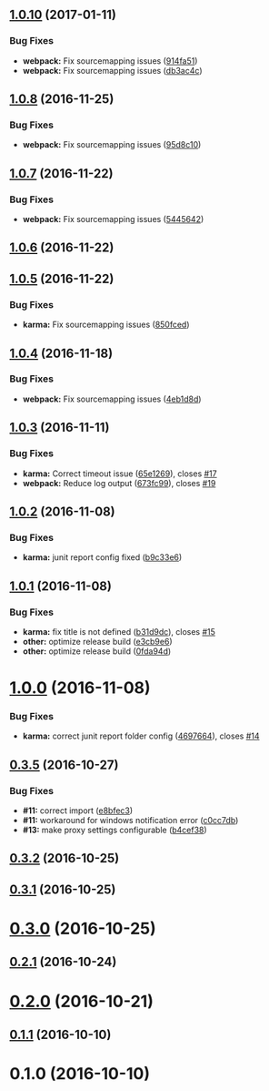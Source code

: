 <a name="1.0.10"></a>
## [1.0.10](https://github.com/holisticon/angular-common/compare/v1.0.8...v1.0.10) (2017-01-11)


### Bug Fixes

* **webpack:** Fix sourcemapping issues ([914fa51](https://github.com/holisticon/angular-common/commit/914fa51))
* **webpack:** Fix sourcemapping issues ([db3ac4c](https://github.com/holisticon/angular-common/commit/db3ac4c))



<a name="1.0.8"></a>
## [1.0.8](https://github.com/holisticon/angular-common/compare/v1.0.7...v1.0.8) (2016-11-25)


### Bug Fixes

* **webpack:** Fix sourcemapping issues ([95d8c10](https://github.com/holisticon/angular-common/commit/95d8c10))



<a name="1.0.7"></a>
## [1.0.7](https://github.com/holisticon/angular-common/compare/v1.0.6...v1.0.7) (2016-11-22)


### Bug Fixes

* **webpack:** Fix sourcemapping issues ([5445642](https://github.com/holisticon/angular-common/commit/5445642))



<a name="1.0.6"></a>
## [1.0.6](https://github.com/holisticon/angular-common/compare/v1.0.5...v1.0.6) (2016-11-22)



<a name="1.0.5"></a>
## [1.0.5](https://github.com/holisticon/angular-common/compare/v1.0.4...v1.0.5) (2016-11-22)


### Bug Fixes

* **karma:** Fix sourcemapping issues ([850fced](https://github.com/holisticon/angular-common/commit/850fced))



<a name="1.0.4"></a>
## [1.0.4](https://github.com/holisticon/angular-common/compare/v1.0.3...v1.0.4) (2016-11-18)


### Bug Fixes

* **webpack:** Fix sourcemapping issues ([4eb1d8d](https://github.com/holisticon/angular-common/commit/4eb1d8d))



<a name="1.0.3"></a>
## [1.0.3](https://github.com/holisticon/angular-common/compare/v1.0.2...v1.0.3) (2016-11-11)


### Bug Fixes

* **karma:** Correct timeout issue ([65e1269](https://github.com/holisticon/angular-common/commit/65e1269)), closes [#17](https://github.com/holisticon/angular-common/issues/17)
* **webpack:** Reduce log output ([673fc99](https://github.com/holisticon/angular-common/commit/673fc99)), closes [#19](https://github.com/holisticon/angular-common/issues/19)



<a name="1.0.2"></a>
## [1.0.2](https://github.com/holisticon/angular-common/compare/v1.0.1...v1.0.2) (2016-11-08)


### Bug Fixes

* **karma:** junit report config fixed ([b9c33e6](https://github.com/holisticon/angular-common/commit/b9c33e6))



<a name="1.0.1"></a>
## [1.0.1](https://github.com/holisticon/angular-common/compare/v1.0.0...v1.0.1) (2016-11-08)


### Bug Fixes

* **karma:** fix title is not defined ([b31d9dc](https://github.com/holisticon/angular-common/commit/b31d9dc)), closes [#15](https://github.com/holisticon/angular-common/issues/15)
* **other:** optimize release build ([e3cb9e6](https://github.com/holisticon/angular-common/commit/e3cb9e6))
* **other:** optimize release build ([0fda94d](https://github.com/holisticon/angular-common/commit/0fda94d))



<a name="1.0.0"></a>
# [1.0.0](https://github.com/holisticon/angular-common/compare/v0.3.5...v1.0.0) (2016-11-08)


### Bug Fixes

* **karma:** correct junit report folder config ([4697664](https://github.com/holisticon/angular-common/commit/4697664)), closes [#14](https://github.com/holisticon/angular-common/issues/14)



<a name="0.3.5"></a>
## [0.3.5](https://github.com/holisticon/angular-common/compare/v0.3.3...v0.3.5) (2016-10-27)


### Bug Fixes

* **#11:** correct import ([e8bfec3](https://github.com/holisticon/angular-common/commit/e8bfec3))
* **#11:** workaround for windows notification error ([c0cc7db](https://github.com/holisticon/angular-common/commit/c0cc7db))
* **#13:** make proxy settings configurable ([b4cef38](https://github.com/holisticon/angular-common/commit/b4cef38))



<a name="0.3.2"></a>
## [0.3.2](https://github.com/holisticon/angular-common/compare/v0.3.1...v0.3.2) (2016-10-25)



<a name="0.3.1"></a>
## [0.3.1](https://github.com/holisticon/angular-common/compare/v0.3.0...v0.3.1) (2016-10-25)



<a name="0.3.0"></a>
# [0.3.0](https://github.com/holisticon/angular-common/compare/v0.2.1...v0.3.0) (2016-10-25)



<a name="0.2.1"></a>
## [0.2.1](https://github.com/holisticon/angular-common/compare/v0.2.0...v0.2.1) (2016-10-24)



<a name="0.2.0"></a>
# [0.2.0](https://github.com/holisticon/angular-common/compare/v0.1.1...v0.2.0) (2016-10-21)



<a name="0.1.1"></a>
## [0.1.1](https://github.com/holisticon/angular-common/compare/v0.1.0...v0.1.1) (2016-10-10)



<a name="0.1.0"></a>
# 0.1.0 (2016-10-10)



